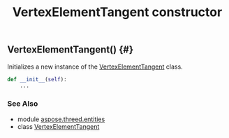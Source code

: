 ﻿---
title: VertexElementTangent constructor
second_title: Aspose.3D for Python via .NET API References
description: 
type: docs
weight: 10
url: /python-net/aspose.threed.entities/vertexelementtangent/__init__/
is_root: false
---

## VertexElementTangent() {#}

Initializes a new instance of the [VertexElementTangent](/3d/python-net/aspose.threed.entities/vertexelementtangent) class.



```python
def __init__(self):
    ...
```





### See Also
* module [aspose.threed.entities](../../)
* class [VertexElementTangent](/3d/python-net/aspose.threed.entities/vertexelementtangent)
